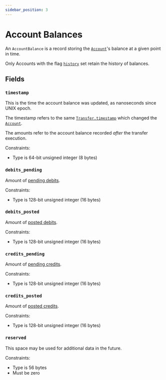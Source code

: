 ```yaml
---
sidebar_position: 3
---
```


# Account Balances

An `AccountBalance` is a record storing the [`Account`](./accounts.md)'s balance
at a given point in time.

Only Accounts with the flag [`history`](./accounts.md#flagshistory) set retain the history of balances.

## Fields

### `timestamp`

This is the time the account balance was updated, as nanoseconds since
UNIX epoch.

The timestamp refers to the same [`Transfer.timestamp`](./transfers.md#timestamp)
which changed the [`Account`](./accounts.md).

The amounts refer to the account balance recorded _after_ the transfer execution.

Constraints:

* Type is 64-bit unsigned integer (8 bytes)

### `debits_pending`

Amount of [pending debits](./accounts.md#debits_pending). 

Constraints:

* Type is 128-bit unsigned integer (16 bytes)

### `debits_posted`

Amount of [posted debits](./accounts.md#debits_posted).

Constraints:

* Type is 128-bit unsigned integer (16 bytes)

### `credits_pending`

Amount of [pending credits](./accounts.md#credits_pending).

Constraints:

* Type is 128-bit unsigned integer (16 bytes)

### `credits_posted`

Amount of [posted credits](./accounts.md#credits_posted).

Constraints:

* Type is 128-bit unsigned integer (16 bytes)

### `reserved`

This space may be used for additional data in the future.

Constraints:

* Type is 56 bytes
* Must be zero